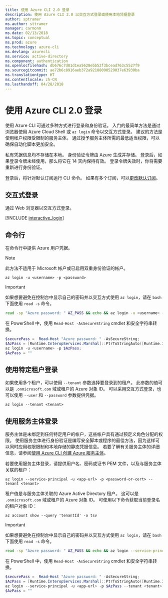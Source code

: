 ```yaml
---
title: 使用 Azure CLI 2.0 登录
description: 使用 Azure CLI 2.0 以交互方式登录或使用本地凭据登录
author: sptramer
ms.author: sttramer
manager: carmonm
ms.date: 02/13/2018
ms.topic: conceptual
ms.prod: azure
ms.technology: azure-cli
ms.devlang: azurecli
ms.service: active-directory
ms.component: authentication
ms.openlocfilehash: db676c7d81d1ea5628ebb52f3bcead763c5527f9
ms.sourcegitcommit: ae72b6c8916aeb372a92188090529037e63930ba
ms.translationtype: HT
ms.contentlocale: zh-CN
ms.lasthandoff: 04/28/2018
---
```

# <a name="log-in-with-azure-cli-20"></a>使用 Azure CLI 2.0 登录

使用 Azure CLI 可通过多种方式进行登录和身份验证。 入门的最简单方法是通过浏览器使用 Azure Cloud Shell 或 `az login` 命令以交互方式登录。
建议的方法是使用帐户权限受限制的服务主体。 通过授予服务主体所需的最低适当权限，可以确保自动化脚本更加安全。

私有凭据信息均不存储在本地。 身份验证令牌由 Azure 生成并存储。 登录后，如果登录令牌未经使用，那么将它在 14 天内保持有效。 登录令牌失效时，你将需要重新进行身份验证。

登录后，将针对默认订阅运行 CLI 命令。 如果有多个订阅，可以[更改默认订阅](manage-azure-subscriptions-azure-cli.md)。

## <a name="interactive-log-in"></a>交互式登录

通过 Web 浏览器以交互方式登录。

[!INCLUDE [interactive_login](includes/interactive-login.md)]

## <a name="command-line"></a>命令行

在命令行中提供 Azure 用户凭据。

> [!Note]
> 此方法不适用于 Microsoft 帐户或已启用双重身份验证的帐户。

```azurecli
az login -u <username> -p <password>
```

> [!IMPORTANT]
> 如果想要避免在控制台中显示自己的密码并以交互方式使用 `az login`，请在 `bash` 下面使用 `read -s` 命令。
> 
> ```bash
> read -sp "Azure password: " AZ_PASS && echo && az login -u <username> -p $AZ_PASS
> ```
>
> 在 PowerShell 中，使用 `Read-Host -AsSecureString` cmdlet 和安全字符串转换。
> 
> ```powershell
> $securePass =  Read-Host "Azure password: " -AsSecureString;
> $AzPass = [Runtime.InteropServices.Marshal]::PtrToStringAuto([Runtime.InteropServices.Marshal]::SecureStringToBSTR($securePass));
> az login -u <username> -p $AzPass;
> $AzPass = ""
> ```

## <a name="log-in-with-a-specific-tenant"></a>使用特定租户登录

如果使用多个租户，可以使用 `--tenant` 参数选择要登录到的租户。 此参数的值可以是 `.onmicrosoft.com` 域或租户的 Azure 对象 ID。 可以采用交互方式登录，也可以使用 `--user` 和 `--password` 参数提供凭据。 

```
az login --tenant <tenant>
```

## <a name="log-in-with-a-service-principal"></a>使用服务主体登录

服务主体是未绑定到任何特定用户的帐户，这些帐户具有通过预定义角色分配的权限。 使用服务主体进行身份验证是编写安全脚本或程序的最佳方法，因为这样可以同时应用权限限制和本地存储的静态凭据信息。 若要了解有关服务主体的详细信息，请参阅[使用 Azure CLI 创建 Azure 服务主体](create-an-azure-service-principal-azure-cli.md)。

若要使用服务主体登录，请提供用户名、密码或证书 PEM 文件，以及与服务主体关联的租户：

```azurecli
az login --service-principal -u <app-url> -p <password-or-cert> --tenant <tenant>
```

租户值是与服务主体关联的 Azure Active Directory 租户。 这可以是 `.onmicrosoft.com` 域或租户的 Azure 对象 ID。
可使用以下命令获取当前登录名的租户对象 ID：

```azurecli
az account show --query 'tenantId' -o tsv
```

> [!IMPORTANT]
> 如果想要避免在控制台中显示自己的密码并以交互方式使用 `az login`，请在 `bash` 下面使用 `read -s` 命令。
> 
> ```bash
> read -sp "Azure password: " AZ_PASS && echo && az login --service-principal -u <app-url> -p $AZ_PASS --tenant <tenant>
> ```
>
> 在 PowerShell 中，使用 `Read-Host -AsSecureString` cmdlet 和安全字符串转换。
> 
> ```powershell
> $securePass =  Read-Host "Azure password: " -AsSecureString;
> $AzPass = [Runtime.InteropServices.Marshal]::PtrToStringAuto([Runtime.InteropServices.Marshal]::SecureStringToBSTR($securePass));
> az login --service-principal -u <app-url> -p $AzPass --tenant <tenant>;
> $AzPass = ""
> ```
